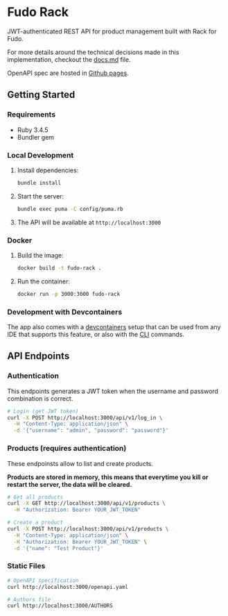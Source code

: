 # Fudo Rack

JWT-authenticated REST API for product management built with Rack for Fudo.

For more details around the technical decisions made in this implementation, checkout the [docs.md](./docs.md) file.

OpenAPI spec are hosted in [Github pages](https://julianpasquale.github.io/fudo-rack/).

## Getting Started

### Requirements

- Ruby 3.4.5
- Bundler gem

### Local Development

1. Install dependencies:
   ```bash
   bundle install
   ```

2. Start the server:
   ```bash
   bundle exec puma -C config/puma.rb
   ```

3. The API will be available at `http://localhost:3000`

### Docker

1. Build the image:
   ```bash
   docker build -t fudo-rack .
   ```

2. Run the container:
   ```bash
   docker run -p 3000:3000 fudo-rack
   ```

### Development with Devcontainers

The app also comes with a [devcontainers](https://code.visualstudio.com/docs/devcontainers/containers) setup that can be used from any IDE that supports this feature, or also with the [CLI](https://code.visualstudio.com/docs/devcontainers/devcontainer-cli) commands.

## API Endpoints

### Authentication
This endpoints generates a JWT token when the username and password combination is correct.

```bash
# Login (get JWT token)
curl -X POST http://localhost:3000/api/v1/log_in \
  -H "Content-Type: application/json" \
  -d '{"username": "admin", "password": "password"}'
```

### Products (requires authentication)
These endpoinsts allow to list and create products.

**Products are stored in memory, this means that everytime you kill or restart the server, the data will be cleared.**

```bash
# Get all products
curl -X GET http://localhost:3000/api/v1/products \
  -H "Authorization: Bearer YOUR_JWT_TOKEN"

# Create a product
curl -X POST http://localhost:3000/api/v1/products \
  -H "Content-Type: application/json" \
  -H "Authorization: Bearer YOUR_JWT_TOKEN" \
  -d '{"name": "Test Product"}'
```

### Static Files
```bash
# OpenAPI specification
curl http://localhost:3000/openapi.yaml

# Authors file
curl http://localhost:3000/AUTHORS
```
